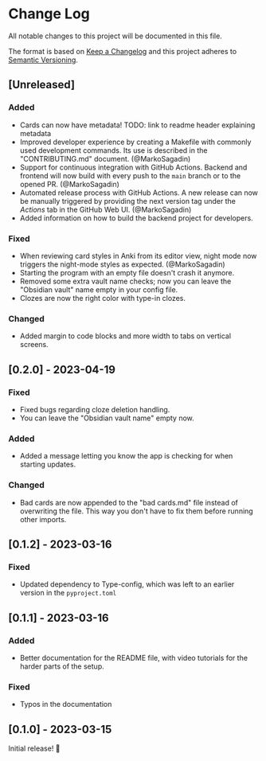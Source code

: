 # Change Log
All notable changes to this project will be documented in this file.

The format is based on [Keep a Changelog](http://keepachangelog.com/) and this project adheres to [Semantic Versioning](http://semver.org/).

## [Unreleased]

### Added
- Cards can now have metadata! TODO: link to readme header explaining metadata
- Improved developer experience by creating a Makefile with commonly used development commands. Its use is described in the "CONTRIBUTING.md" document. (@MarkoSagadin)
- Support for continuous integration with GitHub Actions. Backend and frontend will now build with every push to the `main` branch or to the opened PR. (@MarkoSagadin)
- Automated release process with GitHub Actions. A new release can now be manually triggered by providing the next version tag under the _Actions_ tab in the GitHub Web UI. (@MarkoSagadin)
- Added information on how to build the backend project for developers.

### Fixed
- When reviewing card styles in Anki from its editor view, night mode now triggers the night-mode styles as expected. (@MarkoSagadin)
- Starting the program with an empty file doesn't crash it anymore.
- Removed some extra vault name checks; now you can leave the "Obsidian vault" name empty in your config file.
- Clozes are now the right color with type-in clozes.

### Changed
- Added margin to code blocks and more width to tabs on vertical screens.

## [0.2.0] - 2023-04-19

### Fixed
- Fixed bugs regarding cloze deletion handling.
- You can leave the "Obsidian vault name" empty now.

### Added
- Added a message letting you know the app is checking for when starting updates.

### Changed
- Bad cards are now appended to the "bad cards.md" file instead of overwriting the file. This way you don't have to fix them before running other imports.

## [0.1.2] - 2023-03-16

### Fixed
- Updated dependency to Type-config, which was left to an earlier version in the `pyproject.toml`

## [0.1.1] - 2023-03-16

### Added
- Better documentation for the README file, with video tutorials for the harder parts of the setup.

### Fixed
- Typos in the documentation

## [0.1.0] - 2023-03-15
Initial release! 🥳

